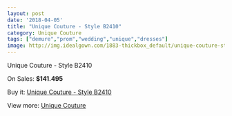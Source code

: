 ```yaml
---
layout: post
date: '2018-04-05'
title: "Unique Couture - Style B2410"
category: Unique Couture
tags: ["demure","prom","wedding","unique","dresses"]
image: http://img.idealgown.com/1883-thickbox_default/unique-couture-style-b2410.jpg
---
```

Unique Couture - Style B2410

On Sales: **$141.495**
<a href="https://www.idealgown.com/en/unique-couture/896-unique-couture-style-b2410.html"><amp-img layout="responsive" width="600" height="600" src="//img.idealgown.com/1883-thickbox_default/unique-couture-style-b2410.jpg" alt="Unique Couture - Style B2410 0" /></a>
<a href="https://www.idealgown.com/en/unique-couture/896-unique-couture-style-b2410.html"><amp-img layout="responsive" width="600" height="600" src="//img.idealgown.com/1884-thickbox_default/unique-couture-style-b2410.jpg" alt="Unique Couture - Style B2410 1" /></a>

Buy it: [Unique Couture - Style B2410](https://www.idealgown.com/en/unique-couture/896-unique-couture-style-b2410.html "Unique Couture - Style B2410")

View more: [Unique Couture](https://www.idealgown.com/en/11-unique-couture "Unique Couture")